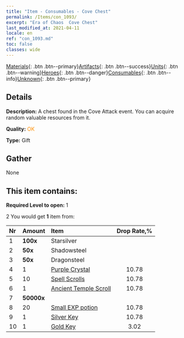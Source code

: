 ```yaml
---
title: "Item - Consumables - Cove Chest"
permalink: /Items/con_1093/
excerpt: "Era of Chaos  Cove Chest"
last_modified_at: 2021-04-11
locale: en
ref: "con_1093.md"
toc: false
classes: wide
---
```

 [Materials](/Items/){: .btn .btn--primary}[Artifacts](/Items/Artifacts/){: .btn .btn--success}[Units](/Items/Units/){: .btn .btn--warning}[Heroes](/Items/Heroes/){: .btn .btn--danger}[Consumables](/Items/Consumables/){: .btn .btn--info}[Unknown](/Items/Unknown/){: .btn .btn--primary}

## Details
 **Description:** A chest found in the Cove Attack event. You can acquire random valuable resources from it.

 **Quality:** <span style="color: #FF8C00">OK</span>

 **Type:** Gift

## Gather

  None

## This item contains:

 **Required Level to open:** 1

 2 You would get **1** item  from:

  | Nr | Amount |     Item    | Drop Rate,% |
  |:---|:-------|:------------|:---------:|
  | 1 |  **100x** | Starsilver |  | 10.78 | 
  | 2 |  **50x** | Shadowsteel |  | 10.78 | 
  | 3 |  **50x** | Dragonsteel |  | 10.78 | 
  | 4 | 1 | [Purple Crystal](/Items/con_720/) | 10.78 | 
  | 5 | 10 | [Spell Scrolls](/Items/con_694/) | 10.78 | 
  | 6 | 1 | [Ancient Temple Scroll](/Items/con_697/) | 10.78 | 
  | 7 |  **50000x** | <i class="fas fa-coins"/> |  | 10.78 | 
  | 8 | 20 | [Small EXP potion](/Items/con_701/) | 10.78 | 
  | 9 | 1 | [Silver Key](/Items/con_693/) | 10.78 | 
  | 10 | 1 | [Gold Key](/Items/con_783/) | 3.02 | 
